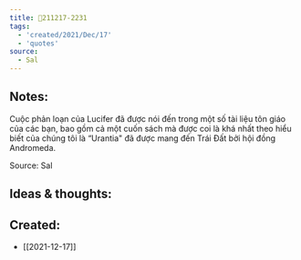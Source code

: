 ```yaml
---
title: 💬211217-2231
tags:
  - 'created/2021/Dec/17'
  - 'quotes'
source:
  - Sal
---
```


## Notes:
Cuộc phản loạn của Lucifer đã được nói đến trong một số tài liệu tôn giáo của các bạn, bao gồm cả một cuốn sách mà được coi là khá nhất theo hiểu biết của chúng tôi là “Urantia" đã được mang đến Trái Đất bởi hội đồng Andromeda.

Source: Sal

## Ideas & thoughts:
## Created:
- [[2021-12-17]]
